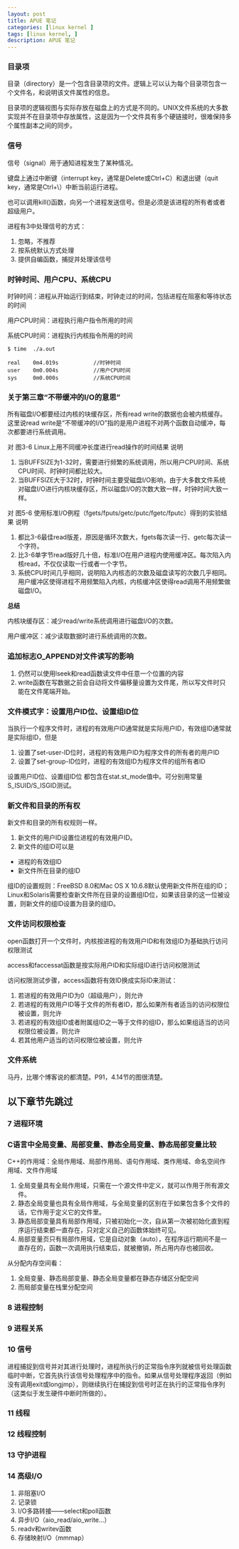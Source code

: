 ```yaml
---
layout: post
title: APUE 笔记
categories: [linux kernel ]
tags: [linux kernel, ]
description: APUE 笔记
---
```


### 目录项

目录（directory）是一个包含目录项的文件。逻辑上可以认为每个目录项包含一个文件名，和说明该文件属性的信息。

目录项的逻辑视图与实际存放在磁盘上的方式是不同的。UNIX文件系统的大多数实现并不在目录项中存放属性，这是因为一个文件具有多个硬链接时，很难保持多个属性副本之间的同步。

### 信号

信号（signal）用于通知进程发生了某种情况。

键盘上通过中断键（interrupt key，通常是Delete或Ctrl+C）和退出键（quit key，通常是Ctrl+\\）中断当前运行进程。

也可以调用kill()函数，向另一个进程发送信号。但是必须是该进程的所有者或者超级用户。

进程有3中处理信号的方式：
1. 忽略，不推荐
2. 按系统默认方式处理
3. 提供自编函数，捕捉并处理该信号

### 时钟时间、用户CPU、系统CPU

时钟时间：进程从开始运行到结束，时钟走过的时间，包括进程在阻塞和等待状态的时间

用户CPU时间：进程执行用户指令所用的时间

系统CPU时间：进程执行内核指令所用的时间

```
$ time  ./a.out

real    0m4.019s           //时钟时间
user    0m0.004s           //用户CPU时间
sys     0m0.000s           //系统CPU时间
```

### 关于第三章“不带缓冲的I/O的意思”

所有磁盘I/O都要经过内核的块缓存区，所有read write的数据也会被内核缓存。这里说read write是“不带缓冲的I/O”指的是用户进程不对两个函数自动缓冲，每次都要进行系统调用。

对 图3-6 Linux上用不同缓冲长度进行read操作的时间结果 说明
1. 当BUFFSIZE为1-32时，需要进行频繁的系统调用，所以用户CPU时间、系统CPU时间、时钟时间都比较大。
2. 当BUFFSIZE大于32时，时钟时间主要受磁盘I/O影响，由于大多数文件系统对磁盘I/O进行内核块缓存区，所以磁盘I/O的次数大致一样，时钟时间大致一样。

对 图5-6 使用标准I/O例程（fgets/fputs/getc/putc/fgetc/fputc）得到的实验结果 说明
1. 都比3-6最佳read版差，原因是循环次数大，fgets每次读一行、getc每次读一个字符。
2. 比3-6单字节read版好几十倍，标准I/O在用户进程内使用缓冲区。每次陷入内核read，不仅仅读取一行或者一个字节。
3. 系统CPU时间几乎相同，说明陷入内核态的次数及磁盘读写的次数几乎相同。用户缓冲区使得进程不用频繁陷入内核，内核缓冲区使得read调用不用频繁做磁盘I/O。

**总结**

内核块缓存区：减少read/write系统调用进行磁盘I/O的次数。

用户缓冲区：减少读取数据时进行系统调用的次数。

### 追加标志O_APPEND对文件读写的影响

1. 仍然可以使用lseek和read函数读文件中任意一个位置的内容
2. write函数在写数据之前会自动将文件偏移量设置为文件尾，所以写文件时只能在文件尾端开始。

### 文件模式字：设置用户ID位、设置组ID位

当执行一个程序文件时，进程的有效用户ID通常就是实际用户ID，有效组ID通常就是实际组ID，但是
1. 设置了set-user-ID位时，进程的有效用户ID为程序文件的所有者的用户ID
2. 设置了set-group-ID位时，进程的有效组ID为程序文件的组所有者ID

设置用户ID位、设置组ID位 都包含在stat.st_mode值中。可分别用常量S_ISUID/S_ISGID测试。

### 新文件和目录的所有权

新文件和目录的所有权规则一样。

1. 新文件的用户ID设置位进程的有效用户ID。
2. 新文件的组ID可以是
 - 进程的有效组ID
 - 新文件所在目录的组ID

组ID的设置规则：FreeBSD 8.0和Mac OS X 10.6.8默认使用新文件所在组的ID；Linux和Solaris需要检查新文件所在目录的设置组ID位，如果该目录的这一位被设置，则新文件的组ID设置为目录的组ID。

### 文件访问权限检查

open函数打开一个文件时，内核按进程的有效用户ID和有效组ID为基础执行访问权限测试

access和faccessat函数是按实际用户ID和实际组ID进行访问权限测试

访问权限测试步骤，access函数将有效ID换成实际ID来测试：
1. 若进程的有效用户ID为0（超级用户），则允许
2. 若进程的有效用户ID等于文件的所有者ID，那么如果所有者适当的访问权限位被设置，则允许
3. 若进程的有效组ID或者附属组ID之一等于文件的组ID，那么如果组适当的访问权限位被设置，则允许
4. 若其他用户适当的访问权限位被设置，则允许

### 文件系统

马丹，比哪个博客说的都清楚。P91，4.14节的图很清楚。


## 以下章节先跳过

### 7 进程环境

### C语言中全局变量、局部变量、静态全局变量、静态局部变量比较

C++的作用域：全局作用域、局部作用局、语句作用域、类作用域、命名空间作用域、文件作用域
1. 全局变量具有全局作用域，只需在一个源文件中定义，就可以作用于所有源文件。
2. 静态全局变量也具有全局作用域，与全局变量的区别在于如果包含多个文件的话，它作用于定义它的文件里。
3. 静态局部变量具有局部作用域，只被初始化一次，自从第一次被初始化直到程序运行结束都一直存在，只对定义自己的函数体始终可见。
4. 局部变量页只有局部作用域，它是自动对象（auto），在程序运行期间不是一直存在的，函数一次调用执行结束后，就被撤销，所占用内存也被回收。

从分配内存空间看：
1. 全局变量、静态局部变量、静态全局变量都在静态存储区分配空间
2. 而局部变量在栈里分配空间

### 8 进程控制
### 9 进程关系
### 10 信号

进程捕捉到信号并对其进行处理时，进程所执行的正常指令序列就被信号处理函数临时中断，它首先执行该信号处理程序中的指令。如果从信号处理程序返回（例如没有调用exit或longjmp），则继续执行在捕捉到信号时正在执行的正常指令序列（这类似于发生硬件中断时所做的）。

### 11 线程
### 12 线程控制
### 13 守护进程
### 14 高级I/O

1. 非阻塞I/O
2. 记录锁
3. I/O多路转接——select和poll函数
4. 异步I/O（aio_read/aio_write...）
5. readv和writev函数
6. 存储映射I/O（mmmap）
